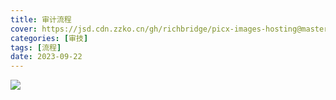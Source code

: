 ```yaml
---
title: 审计流程
cover: https://jsd.cdn.zzko.cn/gh/richbridge/picx-images-hosting@master/thumbnail/audit.png
categories: [审技]
tags: [流程]
date: 2023-09-22
---
```


![](https://img.richfan.site/audit/audit-process.webp)